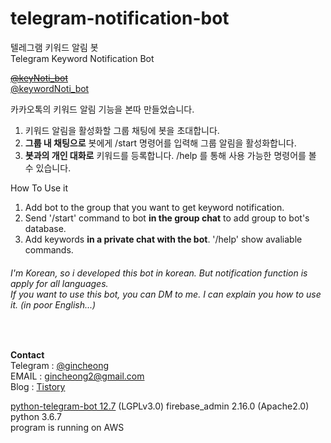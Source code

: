 # telegram-notification-bot
텔레그램 키워드 알림 봇  
Telegram Keyword Notification Bot  

~~[@keyNoti_bot](https://t.me/keyNoti_bot)~~  
[@keywordNoti_bot](https://t.me/keywordNoti_bot) 


카카오톡의 키워드 알림 기능을 본따 만들었습니다.
1. 키워드 알림을 활성화할 그룹 채팅에 봇을 초대합니다.
2. <b>그룹 내 채팅으로</b> 봇에게 /start 명령어를 입력해 그룹 알림을 활성화합니다.
3. <b>봇과의 개인 대화로</b> 키워드를 등록합니다. /help 를 통해 사용 가능한 명령어를 볼 수 있습니다.
  
How To Use it
1. Add bot to the group that you want to get keyword notification.
2. Send '/start' command to bot <b>in the group chat</b> to add group to bot's database.
3. Add keywords <b>in a private chat with the bot</b>. '/help' show avaliable commands.
###### I'm Korean, so i developed this bot in korean. But notification function is apply for all languages.<br>If you want to use this bot, you can DM to me. I can explain you how to use it. (in poor English...)
<br>

<b>Contact</b>  
Telegram : [@gincheong](https://t.me/gincheong)  
EMAIL : gincheong2@gmail.com  
Blog : [Tistory](https://desree.tistory.com/33)

[python-telegram-bot 12.7](https://github.com/python-telegram-bot/python-telegram-bot) (LGPLv3.0)
firebase_admin 2.16.0 (Apache2.0)  
python 3.6.7  
program is running on AWS
